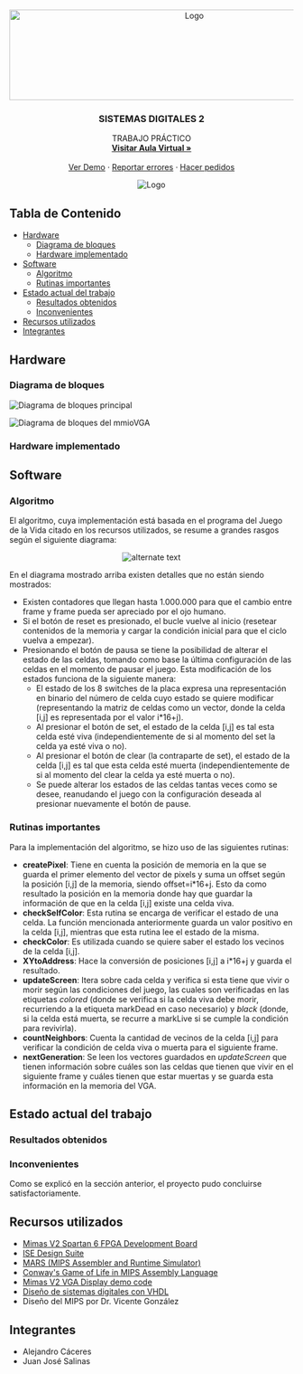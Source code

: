 <br />
<p align="center">
  <a href="https://github.com/github_username/Laboratorio">
    <img src="https://www.extremetech.com/wp-content/uploads/2019/05/MIPS-Banner-223x126.jpg" alt="Logo" width="640" height="160">
  </a>

  <h3 align="center">SISTEMAS DIGITALES 2</h3>

  <p align="center">
    TRABAJO PRÁCTICO
    <br />
    <a href="https://eaula.ing.una.py/course/view.php?id=34"><strong>Visitar Aula Virtual »</strong></a>
    <br />
    <br />
    <a href="https://github.com/pyefiuna/Laboratorio">Ver Demo</a>
    ·
    <a href="https://github.com/pyefiuna/Laboratorio/issues">Reportar errores</a>
    ·
    <a href="https://github.com/pyefiuna/Laboratorio/issues">Hacer pedidos</a>
  </p>
</p>

<p align="center">
<img src="https://www.smbc-comics.com/comics/1586708147-20200412b.png" alt="Logo">
</p>

## Tabla de Contenido

* [Hardware](#hardware)
  * [Diagrama de bloques](#diagrama-de-bloques)
  * [Hardware implementado](#hardware-implementado)
* [Software](#software)
  * [Algoritmo](#algoritmo)
  * [Rutinas importantes](#rutinas-importantes)
* [Estado actual del trabajo](#estado-actual-del-trabajo)
  * [Resultados obtenidos](#resultados-obtenidos)
  * [Inconvenientes](#inconvenientes)
* [Recursos utilizados](#recursos-utilizados)
* [Integrantes](#integrantes)


<!-- SOBRE EL PROYECTO -->
## Hardware

### Diagrama de bloques
![Diagrama de bloques principal](img/main_block_diagram.jpg)

![Diagrama de bloques del mmioVGA](img/mmioVGA_block_diagram.jpg)


### Hardware implementado

## Software

### Algoritmo

El algoritmo, cuya implementación está basada en el programa del Juego de la Vida citado en los recursos utilizados, se resume a grandes rasgos según el siguiente diagrama:

<p align="center">
  <img src="img/GoL_flowchart.jpg" alt="alternate text">
</p>

En el diagrama mostrado arriba existen detalles que no están siendo mostrados:
* Existen contadores que llegan hasta 1.000.000 para que el cambio entre frame y frame pueda ser apreciado por el ojo humano.
* Si el botón de reset es presionado, el bucle vuelve al inicio (resetear contenidos de la memoria y cargar la condición inicial para que el ciclo vuelva a empezar).
* Presionando el botón de pausa se tiene la posibilidad de alterar el estado de las celdas, tomando como base la última configuración de las celdas en el momento de pausar el juego. Esta modificación de los estados funciona de la siguiente manera:
    * El estado de los 8 switches de la placa expresa una representación en binario del número de celda cuyo estado se quiere modificar (representando la matriz de celdas como un vector, donde la celda [i,j] es representada por el valor i*16+j).
    * Al presionar el botón de set, el estado de la celda [i,j] es tal esta celda esté viva (independientemente de si al momento del set la celda ya esté viva o no).
    * Al presionar el botón de clear (la contraparte de set), el estado de la celda [i,j] es tal que esta celda esté muerta (independientemente de si al momento del clear la celda ya esté muerta o no).
    * Se puede alterar los estados de las celdas tantas veces como se desee, reanudando el juego con la configuración deseada al presionar nuevamente el botón de pause.

### Rutinas importantes
Para la implementación del algoritmo, se hizo uso de las siguientes rutinas:
* **createPixel**: Tiene en cuenta la posición de memoria en la que se guarda el primer elemento del vector de pixels y suma un offset según la posición [i,j] de la memoria, siendo offset=i*16+j. Esto da como resultado la posición en la memoria donde hay que guardar la información de que en la celda [i,j] existe una celda viva.
* **checkSelfColor**: Esta rutina se encarga de verificar el estado de una celda. La función mencionada anteriormente guarda un valor positivo en la celda [i,j], mientras que esta rutina lee el estado de la misma.
* **checkColor**: Es utilizada cuando se quiere saber el estado los vecinos de la celda [i,j].
* **XYtoAddress**: Hace la conversión de posiciones [i,j] a i*16+j y guarda el resultado.
* **updateScreen**: Itera sobre cada celda y verifica si esta tiene que vivir o morir según las condiciones del juego, las cuales son verificadas en las etiquetas *colored* (donde se verifica si la celda viva debe morir, recurriendo a la etiqueta markDead en caso necesario) y *black* (donde, si la celda está muerta, se recurre a markLive si se cumple la condición para revivirla).
* **countNeighbors**: Cuenta la cantidad de vecinos de la celda [i,j] para verificar la condición de celda viva o muerta para el siguiente frame.
* **nextGeneration**: Se leen los vectores guardados en *updateScreen* que tienen información sobre cuáles son las celdas que tienen que vivir en el siguiente frame y cuáles tienen que estar muertas y se guarda esta información en la memoria del VGA.

## Estado actual del trabajo
### Resultados obtenidos

### Inconvenientes
Como se explicó en la sección anterior, el proyecto pudo concluirse satisfactoriamente.

## Recursos utilizados

* [Mimas V2 Spartan 6 FPGA Development Board](https://numato.com/product/mimas-v2-spartan-6-fpga-development-board-with-ddr-sdram/)
* [ISE Design Suite](https://www.xilinx.com/products/design-tools/ise-design-suite.html)
* [MARS (MIPS Assembler and Runtime Simulator)](http://courses.missouristate.edu/kenvollmar/mars/)
* [Conway's Game of Life in MIPS Assembly Language](https://github.com/hackmak/GoL-MIPS)
* [Mimas V2 VGA Display demo code](https://github.com/numato/samplecode/tree/master/FPGA/MimasV2/mimasV2Demo/src/MimasV2VGA)
* [Diseño de sistemas digitales con VHDL](https://burjcdigital.urjc.es/handle/10115/5700)
* Diseño del MIPS por Dr. Vicente González

## Integrantes

* Alejandro Cáceres
* Juan José Salinas



[product-screenshot]: https://fiverr-res.cloudinary.com/images/t_main1,q_auto,f_auto,q_auto,f_auto/gigs/166073512/original/8d38f82581e58de40ed5b587ce6d15aaaac49bf2/solve-data-science-machine-learning-deep-learning-problems.png
